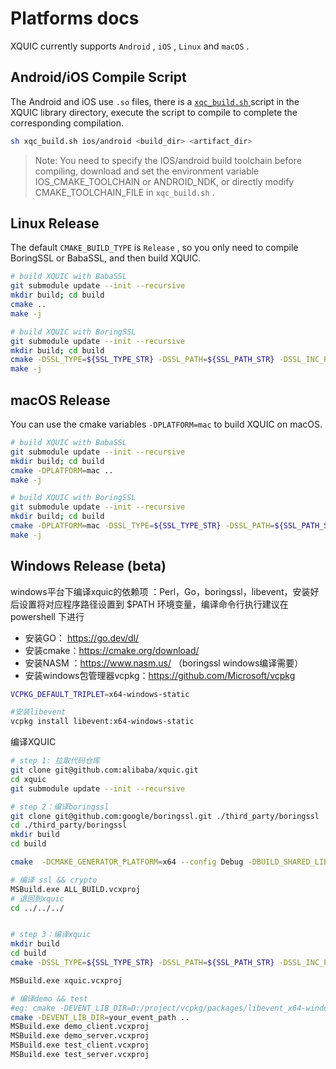 # Platforms docs

XQUIC currently supports `Android` , `iOS` , `Linux` and `macOS` .

## Android/iOS Compile Script

The Android and iOS use `.so` files, there is a [ `xqc_build.sh` ](../xqc_build.sh) script in the XQUIC library directory, execute the script to compile to complete the corresponding compilation.

```bash
sh xqc_build.sh ios/android <build_dir> <artifact_dir>
```

> Note: You need to specify the IOS/android build toolchain before compiling, download and set the environment variable IOS_CMAKE_TOOLCHAIN or ANDROID_NDK, or directly modify CMAKE_TOOLCHAIN_FILE in `xqc_build.sh` .

## Linux Release

The default `CMAKE_BUILD_TYPE` is `Release` , so you only need to compile BoringSSL or BabaSSL, and then build XQUIC.

```bash
# build XQUIC with BabaSSL
git submodule update --init --recursive
mkdir build; cd build
cmake ..
make -j

# build XQUIC with BoringSSL
git submodule update --init --recursive
mkdir build; cd build
cmake -DSSL_TYPE=${SSL_TYPE_STR} -DSSL_PATH=${SSL_PATH_STR} -DSSL_INC_PATH=${SSL_INC_PATH_STR} -DSSL_LIB_PATH=${SSL_LIB_PATH_STR} ..
make -j
```

## macOS Release

You can use the cmake variables `-DPLATFORM=mac` to build XQUIC on macOS.

```bash
# build XQUIC with BabaSSL
git submodule update --init --recursive
mkdir build; cd build
cmake -DPLATFORM=mac ..
make -j

# build XQUIC with BoringSSL
git submodule update --init --recursive
mkdir build; cd build
cmake -DPLATFORM=mac -DSSL_TYPE=${SSL_TYPE_STR} -DSSL_PATH=${SSL_PATH_STR} -DSSL_INC_PATH=${SSL_INC_PATH_STR} -DSSL_LIB_PATH=${SSL_LIB_PATH_STR} ..
make -j
```

## Windows Release (beta)

windows平台下编译xquic的依赖项 ：Perl，Go，boringssl，libevent，安装好后设置将对应程序路径设置到 $PATH 环境变量，编译命令行执行建议在powershell 下进行

* 安装GO： https://go.dev/dl/
* 安装cmake：https://cmake.org/download/
* 安装NASM ：https://www.nasm.us/ （boringssl windows编译需要）
* 安装windows包管理器vcpkg：https://github.com/Microsoft/vcpkg

```bash
VCPKG_DEFAULT_TRIPLET=x64-windows-static

#安装libevent
vcpkg install libevent:x64-windows-static
```

编译XQUIC

```bash
# step 1: 拉取代码仓库
git clone git@github.com:alibaba/xquic.git
cd xquic
git submodule update --init --recursive

# step 2：编译boringssl
git clone git@github.com:google/boringssl.git ./third_party/boringssl
cd ./third_party/boringssl
mkdir build
cd build

cmake  -DCMAKE_GENERATOR_PLATFORM=x64 --config Debug -DBUILD_SHARED_LIBS=0 -DCMAKE_C_FLAGS="-fPIC" -DCMAKE_CXX_FLAGS="-fPIC" ..

# 编译 ssl && crypto
MSBuild.exe ALL_BUILD.vcxproj
# 退回到xquic
cd ../../../


# step 3：编译xquic
mkdir build
cd build
cmake -DSSL_TYPE=${SSL_TYPE_STR} -DSSL_PATH=${SSL_PATH_STR} -DSSL_INC_PATH=${SSL_INC_PATH_STR} -DSSL_LIB_PATH=${SSL_LIB_PATH_STR} ..

MSBuild.exe xquic.vcxproj

# 编译demo && test
#eg: cmake -DEVENT_LIB_DIR=D:/project/vcpkg/packages/libevent_x64-windows-static ..
cmake -DEVENT_LIB_DIR=your_event_path ..
MSBuild.exe demo_client.vcxproj
MSBuild.exe demo_server.vcxproj
MSBuild.exe test_client.vcxproj
MSBuild.exe test_server.vcxproj
```
